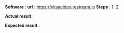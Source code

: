 **Software** : 
**url** : https://vityavideo.restream.io
**Steps** : 
1.
2.

**Actual result** :

**Expected result** :

